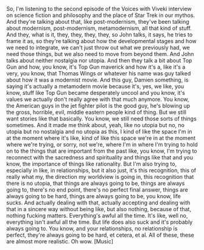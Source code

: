 ﻿So, I'm listening to the second episode of the Voices with Viveki interview on science
fiction and philosophy and the place of Star Trek in our mythos. And they're talking about
that, like post-modernism, they've been talking about modernism, post-modernism, metamodernism,
all that kind of stuff. And they, what is it, they, they, they, they, so John talks,
it says, he tries to frame it as, so they're talking about how the developmental stages
and how we need to integrate, we can't just throw out what we previously had, we need
those things, but we also need to move from beyond them. And John talks about neither
nostalgia nor utopia. And then they talk a bit about Top Gun and how, you know, it's
Top Gun maverick and how it's a, like it's a very, you know, that Thomas Wings or whatever
his name was guy talked about how it was a modernist movie. And this guy, Damien something,
is saying it's actually a metamodern movie because it's, yes, we like, you know, stuff
like Top Gun became desperately uncool and you know, it's values we actually don't really
agree with that much anymore. You know, the American guys in the jet fighter pilot is
the good guy, he's blowing up the gross, horrible, evil, middle eastern people kind
of thing. But we still want stories like that basically. You know, we still need those sorts
of things sometimes. And it made me think about, yeah, like no utopia but no, no utopia
but no nostalgia and no utopia as this, I kind of like the space I'm in at the moment
where it's like, kind of like this space we're in at the moment where we're trying, or sorry,
not we're, where I'm in where I'm trying to hold on to the things that are important from
the past like, you know, I'm trying to reconnect with the sacredness and spirituality and things
like that and you know, the importance of things like rationality. But I'm also trying
to, especially in like, in relationships, but it also just, it's this recognition, this
of really what my, the direction my worldview is going in, this recognition that there is
no utopia, that things are always going to be, things are always going to, there's no
end point, there's no perfect final answer, things are always going to be hard, things
are always going to be, you know, life sucks. And actually dealing with that, actually accepting
and dealing with that in a sincere way without being like, but also nothing, because of that,
nothing fucking matters. Everything's awful all the time. It's like, well no, everything
isn't awful all the time. But life does also suck and it's probably always going to. You
know, and your relationships, no relationship is perfect, they're always going to be hard,
et cetera, et al. All of these, these are almost more realistic. Oh wow.
[Music]
